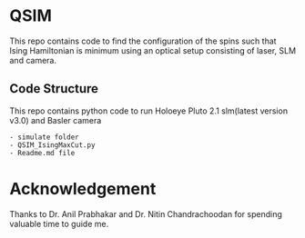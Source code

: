 # QSIM
This repo contains code to find the configuration of the spins such that Ising Hamiltonian is minimum using an optical setup consisting of laser, SLM and camera.

## Code Structure
This repo contains python code to run Holoeye Pluto 2.1 slm(latest version v3.0) and Basler camera

	- simulate folder
	- QSIM_IsingMaxCut.py
	- Readme.md file

# Acknowledgement
Thanks to Dr. Anil Prabhakar and Dr. Nitin Chandrachoodan for spending valuable time to guide me.
